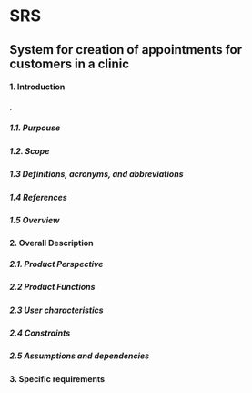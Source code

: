 # SRS
## System for creation of appointments for customers in a clinic
#### 1. Introduction
.
##### 1.1. Purpouse
##### 1.2. Scope
##### 1.3	Definitions, acronyms, and abbreviations
##### 1.4	References 
##### 1.5	Overview
#### 2. Overall Description
##### 2.1. Product Perspective
##### 2.2	Product Functions
##### 2.3	User characteristics
##### 2.4	Constraints
##### 2.5	Assumptions and dependencies
#### 3.	Specific requirements
